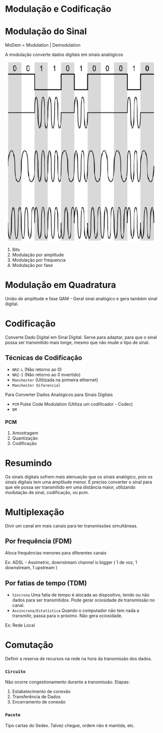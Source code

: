 # Modulação e Codificação

# Modulação do Sinal
MoDem = Modulation | Demodulation

A modulação converte dados digitais em sinais analógicos

![img](assets/aula4-91fa4.png)
1. Bits
2. Modulação por amplitude
3. Modulação por frequencia
4. Modulação por fase

# Modulação em Quadratura

União de amplitude e fase
QAM - Geral sinal analógico e gera também sinal digital.

# Codificação

Converte Dado Digital em Sinal Digital.
Serve para adaptar, para que o sinal possa ser transmitido mais longe, mesmo que não mude o tipo de sinal.

## Técnicas de Codificação
- `NRZ-L` (Não retorno ao 0)
- `NRZ-I` (Não retorno ao 0 invertido)
- `Manchester` (Utilizada na primeira ethernet)
- `Manchester Diferencial`

Para Converter Dados Analógicos para Sinais Digitais
- `PCM` Pulse Code Modulation (Utiliza um codificador - Codec)
- `DM`

### PCM
1. Amostragem
2. Quantização
3. Codificação

# Resumindo
Os sinais digitais sofrem mais atenuação que os sinais analógico, pois os sinais digitais tem uma amplitude menor.
É preciso converter o sinal para que ele possa ser transmitido em uma distância maior, utilizando modulação de sinal, codificação, ou pcm.


# Multiplexação

Divir um canal em mais canais para ter transmissões simultâneas.

## Por frequência (FDM)
Aloca frequências menores para diferentes canais

Ex: ADSL - Assimetric, downstream channel is bigger ( 1 de voz, 1 downstream, 1 upstream )

## Por fatias de tempo (TDM)

- `Síncrona` Uma fatia de tempo é alocada ao dispositivo, tendo ou não dados para ser transmitidos. Pode gerar ociosidade de transmissão no canal.
- `Assíncrona/Estatística` Quando o computador não tem nada a transmitir, passa para o próximo. Não gera ociosidade.

Ex: Rede Local

# Comutação

Definir a reserva de recursos na rede na hora da transmissão dos dados.

### `Circuito`
Não ocorre congestionamento durante a transmissão.
Etapas:
1. Estabelecimento de conexão
2. Transferência de Dados
3. Encerramento de conexão

### `Pacote`
Tipo cartas do Sedex. Talvez chegue, ordem não é mantida, etc.
